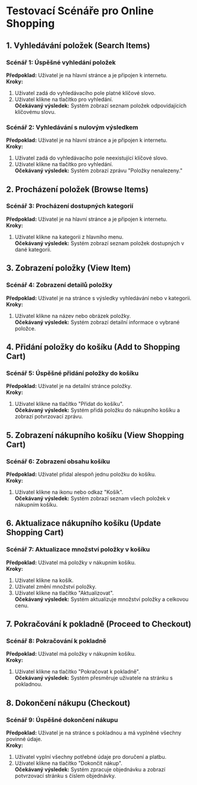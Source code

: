 # Testovací Scénáře pro Online Shopping

## 1. Vyhledávání položek (Search Items)

### Scénář 1: Úspěšné vyhledání položek

**Předpoklad:** Uživatel je na hlavní stránce a je připojen k internetu.  
**Kroky:**
1. Uživatel zadá do vyhledávacího pole platné klíčové slovo.
2. Uživatel klikne na tlačítko pro vyhledání.  
   **Očekávaný výsledek:** Systém zobrazí seznam položek odpovídajících klíčovému slovu.

### Scénář 2: Vyhledávání s nulovým výsledkem

**Předpoklad:** Uživatel je na hlavní stránce a je připojen k internetu.  
**Kroky:**
1. Uživatel zadá do vyhledávacího pole neexistující klíčové slovo.
2. Uživatel klikne na tlačítko pro vyhledání.  
   **Očekávaný výsledek:** Systém zobrazí zprávu "Položky nenalezeny."

## 2. Procházení položek (Browse Items)

### Scénář 3: Procházení dostupných kategorií

**Předpoklad:** Uživatel je na hlavní stránce a je připojen k internetu.  
**Kroky:**
1. Uživatel klikne na kategorii z hlavního menu.  
   **Očekávaný výsledek:** Systém zobrazí seznam položek dostupných v dané kategorii.

## 3. Zobrazení položky (View Item)

### Scénář 4: Zobrazení detailů položky

**Předpoklad:** Uživatel je na stránce s výsledky vyhledávání nebo v kategorii.  
**Kroky:**
1. Uživatel klikne na název nebo obrázek položky.  
   **Očekávaný výsledek:** Systém zobrazí detailní informace o vybrané položce.

## 4. Přidání položky do košíku (Add to Shopping Cart)

### Scénář 5: Úspěšné přidání položky do košíku

**Předpoklad:** Uživatel je na detailní stránce položky.  
**Kroky:**
1. Uživatel klikne na tlačítko "Přidat do košíku".  
   **Očekávaný výsledek:** Systém přidá položku do nákupního košíku a zobrazí potvrzovací zprávu.

## 5. Zobrazení nákupního košíku (View Shopping Cart)

### Scénář 6: Zobrazení obsahu košíku

**Předpoklad:** Uživatel přidal alespoň jednu položku do košíku.  
**Kroky:**
1. Uživatel klikne na ikonu nebo odkaz "Košík".  
   **Očekávaný výsledek:** Systém zobrazí seznam všech položek v nákupním košíku.

## 6. Aktualizace nákupního košíku (Update Shopping Cart)

### Scénář 7: Aktualizace množství položky v košíku

**Předpoklad:** Uživatel má položky v nákupním košíku.  
**Kroky:**
1. Uživatel klikne na košík.
2. Uživatel změní množství položky.
3. Uživatel klikne na tlačítko "Aktualizovat".  
   **Očekávaný výsledek:** Systém aktualizuje množství položky a celkovou cenu.

## 7. Pokračování k pokladně (Proceed to Checkout)

### Scénář 8: Pokračování k pokladně

**Předpoklad:** Uživatel má položky v nákupním košíku.  
**Kroky:**
1. Uživatel klikne na tlačítko "Pokračovat k pokladně".  
   **Očekávaný výsledek:** Systém přesměruje uživatele na stránku s pokladnou.

## 8. Dokončení nákupu (Checkout)

### Scénář 9: Úspěšné dokončení nákupu

**Předpoklad:** Uživatel je na stránce s pokladnou a má vyplněné všechny povinné údaje.  
**Kroky:**
1. Uživatel vyplní všechny potřebné údaje pro doručení a platbu.
2. Uživatel klikne na tlačítko "Dokončit nákup".  
   **Očekávaný výsledek:** Systém zpracuje objednávku a zobrazí potvrzovací stránku s číslem objednávky.